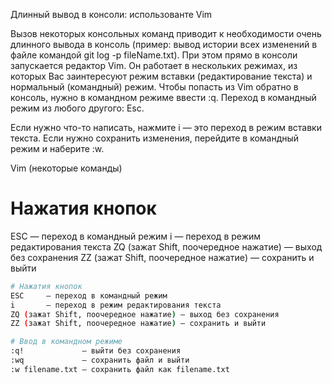 Длинный вывод в консоли: использованте Vim

Вызов некоторых консольных команд приводит к необходимости очень длинного вывода в консоль (пример: вывод истории всех изменений в файле командой git log -p fileName.txt). При этом прямо в консоли запускается редактор Vim. Он работает в нескольких режимах, из которых Вас заинтересуют режим вставки (редактирование текста) и нормальный (командный) режим. Чтобы попасть из Vim обратно в консоль, нужно в командном режиме ввести :q. Переход в командный режим из любого другого: Esc.

Если нужно что-то написать, нажмите i — это переход в режим вставки текста. Если нужно сохранить изменения, перейдите в командный режим и наберите :w.

Vim (некоторые команды)

# Нажатия кнопок
ESC     — переход в командный режим
i       — переход в режим редактирования текста
ZQ (зажат Shift, поочередное нажатие) — выход без сохранения
ZZ (зажат Shift, поочередное нажатие) — сохранить и выйти
```bash
# Нажатия кнопок
ESC     — переход в командный режим
i       — переход в режим редактирования текста
ZQ (зажат Shift, поочередное нажатие) — выход без сохранения
ZZ (зажат Shift, поочередное нажатие) — сохранить и выйти

# Ввод в командном режиме
:q!             — выйти без сохранения
:wq             — сохранить файл и выйти
:w filename.txt — сохранить файл как filename.txt